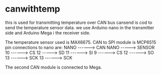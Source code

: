 # canwithtemp
this is used for transmitting temperature over CAN bus
cansend is cod to send the temperature sensor data. 
we use Arduino nano in the transmitter side and Arduino Mega i the receiver side. 

The temperature sensor used is MAX6675. CAN to SPI module is MCP6515
pin connections to nano are:
    NANO  ------>  CAN              NANO  ----->  SENSOR
    10    ------>  CS                12   ----->   SD
    11    ------>  SI                 9  ------>   CS
    12    ------>  SO                13  ------>   SCK
    13    ------>  SCK
    
The second CAN module is connected to Mega. 
